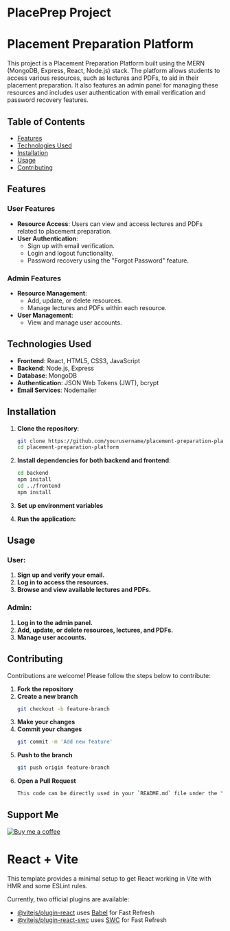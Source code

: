 # PlacePrep Project

# Placement Preparation Platform

This project is a Placement Preparation Platform built using the MERN (MongoDB, Express, React, Node.js) stack. The platform allows students to access various resources, such as lectures and PDFs, to aid in their placement preparation. It also features an admin panel for managing these resources and includes user authentication with email verification and password recovery features.

## Table of Contents

- [Features](#features)
- [Technologies Used](#technologies-used)
- [Installation](#installation)
- [Usage](#usage)
- [Contributing](#contributing)


## Features

### User Features
- **Resource Access**: Users can view and access lectures and PDFs related to placement preparation.
- **User Authentication**: 
  - Sign up with email verification.
  - Login and logout functionality.
  - Password recovery using the "Forgot Password" feature.
  
### Admin Features
- **Resource Management**: 
  - Add, update, or delete resources.
  - Manage lectures and PDFs within each resource.
- **User Management**: 
  - View and manage user accounts.
  
## Technologies Used

- **Frontend**: React, HTML5, CSS3, JavaScript
- **Backend**: Node.js, Express
- **Database**: MongoDB
- **Authentication**: JSON Web Tokens (JWT), bcrypt
- **Email Services**: Nodemailer

## Installation

1. **Clone the repository**:
   
   ```bash
   git clone https://github.com/yourusername/placement-preparation-platform.git
   cd placement-preparation-platform

2. **Install dependencies for both backend and frontend**:
   
   ```bash
   cd backend
   npm install
   cd ../frontend
   npm install

3. **Set up environment variables**

4. **Run the application:**

## Usage

### User:

1. **Sign up and verify your email.**
2. **Log in to access the resources.**
3. **Browse and view available lectures and PDFs.**

### Admin:

1. **Log in to the admin panel.**
2. **Add, update, or delete resources, lectures, and PDFs.**
3. **Manage user accounts.**

## Contributing

Contributions are welcome! Please follow the steps below to contribute:

1. **Fork the repository**
2. **Create a new branch**
   ```bash
   git checkout -b feature-branch
3. **Make your changes**
4. **Commit your changes**
   ```bash
   git commit -m 'Add new feature'
5. **Push to the branch**
   ```bash
   git push origin feature-branch
6. **Open a Pull Request**
   ```bash
   This code can be directly used in your `README.md` file under the "Usage" and "Contributing" sections.

## Support Me
[![Buy me a coffee](https://img.buymeacoffee.com/button-api/?text=Buy%20me%20a%20coffee&emoji=☕&slug=khushisrivastava&button_colour=BD5FFF&font_colour=ffffff&font_family=Cookie&outline_colour=000000&coffee_colour=FFDD00)](https://www.buymeacoffee.com/khushisrivastava)




# React + Vite

This template provides a minimal setup to get React working in Vite with HMR and some ESLint rules.

Currently, two official plugins are available:

- [@vitejs/plugin-react](https://github.com/vitejs/vite-plugin-react/blob/main/packages/plugin-react/README.md) uses [Babel](https://babeljs.io/) for Fast Refresh
- [@vitejs/plugin-react-swc](https://github.com/vitejs/vite-plugin-react-swc) uses [SWC](https://swc.rs/) for Fast Refresh
